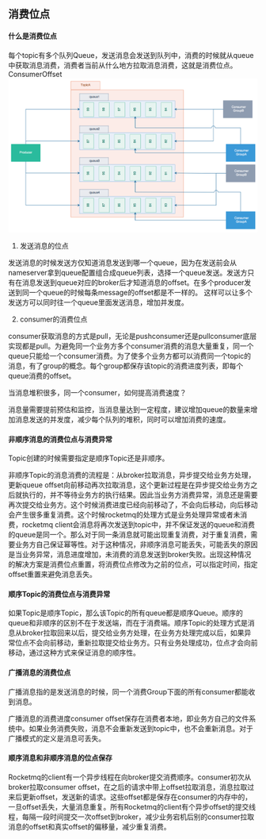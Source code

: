 ## 消费位点

#### 什么是消费位点
每个topic有多个队列Queue，发送消息会发送到队列中，消费的时候就从queue中获取消息消费，消费者当前从什么地方拉取消息消费，这就是消费位点。ConsumerOffset
![](images/offset.png)

1. 发送消息的位点

发送消息的时候发送方仅知道消息发送到哪一个queue，因为在发送前会从nameserver拿到queue配置组合成queue列表，选择一个queue发送。发送方只有在消息发送到queue对应的broker后才知道消息的offset。在多个producer发送到同一个queue的时候每条message的offset都是不一样的。
这样可以让多个发送方可以同时往一个queue里面发送消息，增加并发度。

2. consumer的消费位点

consumer获取消息的方式是pull，无论是pushconsumer还是pullconsumer底层实现都是pull。为避免同一个业务方多个consumer消费的消息大量重复，同一个queue只能给一个consumer消费。为了使多个业务方都可以消费同一个topic的消息，有了group的概念。每个group都保存该topic的消费进度列表，即每个queue消费的offset。

当消息堆积很多，同一个consumer，如何提高消费速度？

消息量需要提前预估和监控，当消息量达到一定程度，建议增加queue的数量来增加消息发送的并发度，减少每个队列的堆积，同时可以增加消费的速度。

#### 非顺序消息的消费位点与消费异常

Topic创建的时候需要指定是顺序Topic还是非顺序。

非顺序Topic的消息消费的流程是：从broker拉取消息，异步提交给业务方处理，更新queue offset向前移动再次拉取消息，这个更新过程是在异步提交给业务方之后就执行的，并不等待业务方的执行结果。因此当业务方消费异常，消息还是需要再次提交给业务方。这个时候消费进度已经向前移动了，不会向后移动，向后移动会产生很多重复消费。这个时候rocketmq的处理方式是业务处理异常或者未消费，rocketmq client会消息将再次发送到topic中，并不保证发送的queue和消费的queue是同一个。那么对于同一条消息就可能出现重复消费，对于重复消费，需要业务方自己保证幂等性。对于这种情况，非顺序消息可能丢失，可能丢失的原因是当业务异常，消息进度增加，未消费的消息发送到broker失败。出现这种情况的解决方案是消费位点重置，将消费位点修改为之前的位点，可以指定时间，指定offset重置来避免消息丢失。

#### 顺序Topic的消费位点与消费异常
如果Topic是顺序Topic，那么该Topic的所有queue都是顺序Queue。顺序的queue和非顺序的区别不在于发送端，而在于消费端。顺序Topic的处理方式是消息从broker拉取回来以后，提交给业务方处理，在业务方处理完成以后，如果异常位点不会向前移动，重新拉取提交给业务方。只有业务处理成功，位点才会向前移动，通过这种方式来保证消息的顺序性。


#### 广播消息的消费位点

广播消息指的是发送消息的时候，同一个消费Group下面的所有consumer都能收到消息。

广播消息的消费进度consumer offset保存在消费者本地，即业务方自己的文件系统中。如果业务消费失败，消息不会重新发送到topic中，也不会重新消息。对于广播模式的定义是消息可丢失。

#### 顺序消息和非顺序消息的位点保存
Rocketmq的client有一个异步线程在向broker提交消费顺序。consumer初次从broker拉取consumer offset，在之后的请求中带上offset拉取消息，消息拉取过来后更新offset，发送新的请求。这些offset都是保存在consumer的内存中的，一旦offset丢失，大量消息重复。所有Rocketmq的client有个异步offset的提交线程，每隔一段时间提交一次offset到broker，减少业务宕机后别的consumer拉取消息的offset和真实offset的偏移量，减少重复消费。




